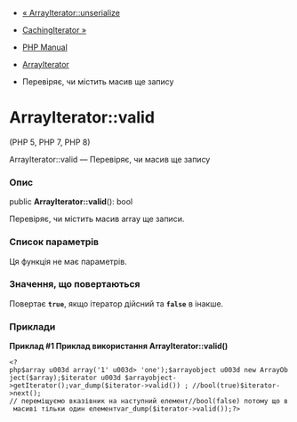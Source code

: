 - [« ArrayIterator::unserialize](arrayiterator.unserialize.md)
- [CachingIterator »](class.cachingiterator.md)

- [PHP Manual](index.md)
- [ArrayIterator](class.arrayiterator.md)
- Перевіряє, чи містить масив ще запису

# ArrayIterator::valid

(PHP 5, PHP 7, PHP 8)

ArrayIterator::valid — Перевіряє, чи масив ще запису

### Опис

public **ArrayIterator::valid**(): bool

Перевіряє, чи містить масив array ще записи.

### Список параметрів

Ця функція не має параметрів.

### Значення, що повертаються

Повертає **`true`**, якщо ітератор дійсний та **`false`** в
інакше.

### Приклади

**Приклад #1 Приклад використання **ArrayIterator::valid()****

` <?php$array u003d array('1' u003d> 'one');$arrayobject u003d new ArrayObject($array);$iterator u003d $arrayobject->getIterator();var_dump($iterator->valid()) ; //bool(true)$iterator->next(); // переміщуємо вказівник на наступний елемент//bool(false) потому що в масиві тільки один елементvar_dump($iterator->valid());?> `
